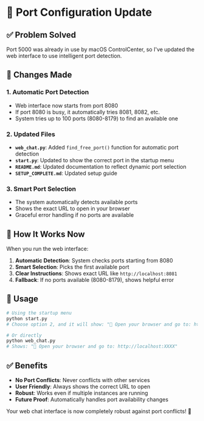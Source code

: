 # 🔄 Port Configuration Update

## ✅ Problem Solved

Port 5000 was already in use by macOS ControlCenter, so I've updated the web interface to use intelligent port detection.

## 🔧 Changes Made

### 1. **Automatic Port Detection**
- Web interface now starts from port 8080
- If port 8080 is busy, it automatically tries 8081, 8082, etc.
- System tries up to 100 ports (8080-8179) to find an available one

### 2. **Updated Files**
- **`web_chat.py`**: Added `find_free_port()` function for automatic port detection
- **`start.py`**: Updated to show the correct port in the startup menu
- **`README.md`**: Updated documentation to reflect dynamic port selection
- **`SETUP_COMPLETE.md`**: Updated setup guide

### 3. **Smart Port Selection**
- The system automatically detects available ports
- Shows the exact URL to open in your browser
- Graceful error handling if no ports are available

## 🚀 How It Works Now

When you run the web interface:

1. **Automatic Detection**: System checks ports starting from 8080
2. **Smart Selection**: Picks the first available port
3. **Clear Instructions**: Shows exact URL like `http://localhost:8081`
4. **Fallback**: If no ports available (8080-8179), shows helpful error

## 📱 Usage

```bash
# Using the startup menu
python start.py
# Choose option 2, and it will show: "📱 Open your browser and go to: http://localhost:XXXX"

# Or directly
python web_chat.py
# Shows: "📱 Open your browser and go to: http://localhost:XXXX"
```

## ✅ Benefits

- **No Port Conflicts**: Never conflicts with other services
- **User Friendly**: Always shows the correct URL to open
- **Robust**: Works even if multiple instances are running
- **Future Proof**: Automatically handles port availability changes

Your web chat interface is now completely robust against port conflicts! 🎉
